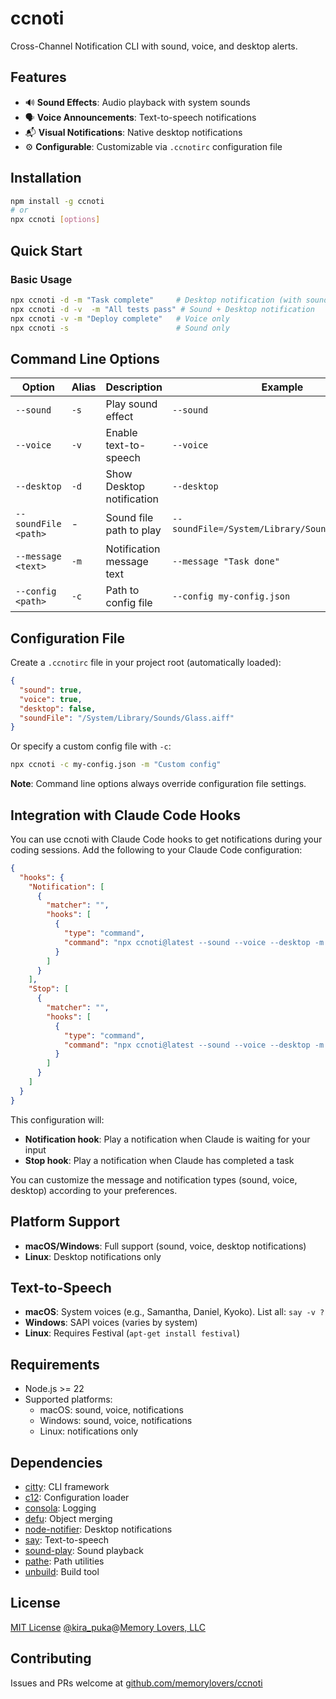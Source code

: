 # ccnoti

Cross-Channel Notification CLI with sound, voice, and desktop alerts.

## Features

- 🔊 **Sound Effects**: Audio playback with system sounds
- 🗣️ **Voice Announcements**: Text-to-speech notifications
- 📬 **Visual Notifications**: Native desktop notifications
- ⚙️ **Configurable**: Customizable via `.ccnotirc` configuration file

## Installation

```bash
npm install -g ccnoti
# or
npx ccnoti [options]
```

## Quick Start

### Basic Usage

```bash
npx ccnoti -d -m "Task complete"     # Desktop notification (with sound)
npx ccnoti -d -v  -m "All tests pass" # Sound + Desktop notification
npx ccnoti -v -m "Deploy complete"   # Voice only
npx ccnoti -s                        # Sound only
```

## Command Line Options

| Option | Alias | Description | Example |
|--------|-------|-------------|---------|
| `--sound` | `-s` | Play sound effect | `--sound` |
| `--voice` | `-v` | Enable text-to-speech | `--voice` |
| `--desktop` | `-d` | Show Desktop notification | `--desktop` |
| `--soundFile <path>` | - | Sound file path to play | `--soundFile=/System/Library/Sounds/Glass.aiff` |
| `--message <text>` | `-m` | Notification message text | `--message "Task done"` |
| `--config <path>` | `-c` | Path to config file | `--config my-config.json` |

## Configuration File

Create a `.ccnotirc` file in your project root (automatically loaded):

```json
{
  "sound": true,
  "voice": true,
  "desktop": false,
  "soundFile": "/System/Library/Sounds/Glass.aiff"
}
```

Or specify a custom config file with `-c`:

```bash
npx ccnoti -c my-config.json -m "Custom config"
```

**Note**: Command line options always override configuration file settings.

## Integration with Claude Code Hooks

You can use ccnoti with Claude Code hooks to get notifications during your coding sessions. Add the following to your Claude Code configuration:

```json
{
  "hooks": {
    "Notification": [
      {
        "matcher": "",
        "hooks": [
          {
            "type": "command",
            "command": "npx ccnoti@latest --sound --voice --desktop -m 'Waiting for input'"
          }
        ]
      }
    ],
    "Stop": [
      {
        "matcher": "",
        "hooks": [
          {
            "type": "command",
            "command": "npx ccnoti@latest --sound --voice --desktop -m 'Task completed'"
          }
        ]
      }
    ]
  }
}
```

This configuration will:

- **Notification hook**: Play a notification when Claude is waiting for your input
- **Stop hook**: Play a notification when Claude has completed a task

You can customize the message and notification types (sound, voice, desktop) according to your preferences.

## Platform Support

- **macOS/Windows**: Full support (sound, voice, desktop notifications)
- **Linux**: Desktop notifications only

## Text-to-Speech

- **macOS**: System voices (e.g., Samantha, Daniel, Kyoko). List all: `say -v ?`
- **Windows**: SAPI voices (varies by system)
- **Linux**: Requires Festival (`apt-get install festival`)

## Requirements

- Node.js >= 22
- Supported platforms:
  - macOS: sound, voice, notifications
  - Windows: sound, voice, notifications
  - Linux: notifications only

## Dependencies

- [citty](https://github.com/unjs/citty): CLI framework
- [c12](https://github.com/unjs/c12): Configuration loader
- [consola](https://github.com/unjs/consola): Logging
- [defu](https://github.com/unjs/defu): Object merging
- [node-notifier](https://github.com/mikaelbr/node-notifier): Desktop notifications
- [say](https://github.com/Marak/say.js): Text-to-speech
- [sound-play](https://github.com/nomadhoc/sound-play): Sound playback
- [pathe](https://github.com/unjs/pathe): Path utilities
- [unbuild](https://github.com/unjs/unbuild): Build tool

## License

[MIT License](/LICENSE) [@kira_puka](https://x.com/kira_puka)@[Memory Lovers, LLC](https://memory-lovers.com)

## Contributing

Issues and PRs welcome at [github.com/memorylovers/ccnoti](https://github.com/memorylovers/ccnoti)
